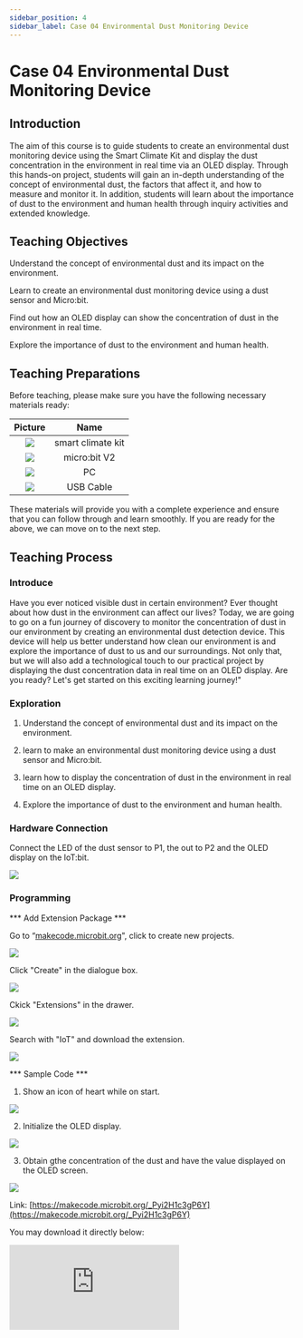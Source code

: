 ```yaml
---
sidebar_position: 4
sidebar_label: Case 04 Environmental Dust Monitoring Device
---
```


# Case 04 Environmental Dust Monitoring Device

## Introduction

The aim of this course is to guide students to create an environmental dust monitoring device using the Smart Climate Kit and display the dust concentration in the environment in real time via an OLED display. Through this hands-on project, students will gain an in-depth understanding of the concept of environmental dust, the factors that affect it, and how to measure and monitor it. In addition, students will learn about the importance of dust to the environment and human health through inquiry activities and extended knowledge.

## Teaching Objectives

Understand the concept of environmental dust and its impact on the environment.

Learn to create an environmental dust monitoring device using a dust sensor and Micro:bit.

Find out how an OLED display can show the concentration of dust in the environment in real time.

Explore the importance of dust to the environment and human health.

## Teaching Preparations

Before teaching, please make sure you have the following necessary materials ready:

| Picture | Name |
| :-: | :-: |
| ![](https://wiki-media-ef.oss-cn-hongkong.aliyuncs.com/i18n/en/docusaurus-plugin-content-docs/current/microbit/interesting-case/microbit-smart-climate-kit/cases-libraries/images/microbit-smart-climate-kit-case-01-02.png) | smart climate kit |
| ![](https://wiki-media-ef.oss-cn-hongkong.aliyuncs.com/i18n/en/docusaurus-plugin-content-docs/current/microbit/interesting-case/microbit-smart-climate-kit/cases-libraries/images/microbit-smart-climate-kit-case-01-03.png) | micro:bit V2 |
| ![](https://wiki-media-ef.oss-cn-hongkong.aliyuncs.com/i18n/en/docusaurus-plugin-content-docs/current/microbit/interesting-case/microbit-smart-climate-kit/cases-libraries/images/microbit-smart-climate-kit-case-01-04.png) | PC |
| ![](https://wiki-media-ef.oss-cn-hongkong.aliyuncs.com/i18n/en/docusaurus-plugin-content-docs/current/microbit/interesting-case/microbit-smart-climate-kit/cases-libraries/images/microbit-smart-climate-kit-case-01-05.png) | USB Cable |

These materials will provide you with a complete experience and ensure that you can follow through and learn smoothly. If you are ready for the above, we can move on to the next step.

## Teaching Process

### Introduce

Have you ever noticed visible dust in certain environment? Ever thought about how dust in the environment can affect our lives? Today, we are going to go on a fun journey of discovery to monitor the concentration of dust in our environment by creating an environmental dust detection device. This device will help us better understand how clean our environment is and explore the importance of dust to us and our surroundings. Not only that, but we will also add a technological touch to our practical project by displaying the dust concentration data in real time on an OLED display. Are you ready? Let's get started on this exciting learning journey!"

### Exploration

1. Understand the concept of environmental dust and its impact on the environment.

2. learn to make an environmental dust monitoring device using a dust sensor and Micro:bit.

3. learn how to display the concentration of dust in the environment in real time on an OLED display.

4. Explore the importance of dust to the environment and human health.

### Hardware Connection

Connect the LED of the dust sensor to P1, the out to P2 and the OLED display on the IoT:bit.

![](https://wiki-media-ef.oss-cn-hongkong.aliyuncs.com/i18n/en/docusaurus-plugin-content-docs/current/microbit/interesting-case/microbit-smart-climate-kit/cases-libraries/images/microbit-smart-climate-kit-case-04-06.png)

### Programming

*** Add Extension Package ***

Go to “[makecode.microbit.org](https://makecode.microbit.org/)", click to create new projects.

![](https://wiki-media-ef.oss-cn-hongkong.aliyuncs.com/i18n/en/docusaurus-plugin-content-docs/current/microbit/interesting-case/microbit-smart-climate-kit/cases-libraries/images/smart-weather-station-kit-add-extension-01.png)

Click "Create" in the dialogue box.

![](https://wiki-media-ef.oss-cn-hongkong.aliyuncs.com/i18n/en/docusaurus-plugin-content-docs/current/microbit/interesting-case/microbit-smart-climate-kit/cases-libraries/images/smart-weather-station-kit-add-extension-02.png)

Ckick "Extensions" in the drawer.

![](https://wiki-media-ef.oss-cn-hongkong.aliyuncs.com/i18n/en/docusaurus-plugin-content-docs/current/microbit/interesting-case/microbit-smart-climate-kit/cases-libraries/images/smart-weather-station-kit-add-extension-03.png)

Search with "IoT" and download the extension.

![](https://wiki-media-ef.oss-cn-hongkong.aliyuncs.com/i18n/en/docusaurus-plugin-content-docs/current/microbit/interesting-case/microbit-smart-climate-kit/cases-libraries/images/smart-weather-station-kit-add-extension-04.png)

*** Sample Code ***

1. Show an icon of heart while on start.

![](https://wiki-media-ef.oss-cn-hongkong.aliyuncs.com/i18n/en/docusaurus-plugin-content-docs/current/microbit/interesting-case/microbit-smart-climate-kit/cases-libraries/images/microbit-smart-climate-kit-case-04-07.png)

2. Initialize the OLED display.

![](https://wiki-media-ef.oss-cn-hongkong.aliyuncs.com/i18n/en/docusaurus-plugin-content-docs/current/microbit/interesting-case/microbit-smart-climate-kit/cases-libraries/images/microbit-smart-climate-kit-case-04-08.png)

3. Obtain gthe concentration of the dust and have the value displayed on the OLED screen.

![](https://wiki-media-ef.oss-cn-hongkong.aliyuncs.com/i18n/en/docusaurus-plugin-content-docs/current/microbit/interesting-case/microbit-smart-climate-kit/cases-libraries/images/microbit-smart-climate-kit-case-04-09.png)


Link: [https://makecode.microbit.org/_Pyi2H1c3gP6Y](https://makecode.microbit.org/_Pyi2H1c3gP6Y)

You may download it directly below:

<div
    style={{
        position: 'relative',
        paddingBottom: '60%',
        overflow: 'hidden',
    }}
>
    <iframe
        src="https://makecode.microbit.org/_Pyi2H1c3gP6Y"
        frameborder="0"
        sandbox="allow-popups allow-forms allow-scripts allow-same-origin"
        style={{
            position: 'absolute',
            width: '100%',
            height: '100%',
        }}
    />
</div>

*** Download Link ***

Connect the micro:bit v2 with your PC via the USB cable.

![](https://wiki-media-ef.oss-cn-hongkong.aliyuncs.com/i18n/en/docusaurus-plugin-content-docs/current/microbit/interesting-case/microbit-smart-climate-kit/cases-libraries/images/connect-microbit.gif)

The PC shall have a disk name called "MICROBIT" after connection.

![](https://wiki-media-ef.oss-cn-hongkong.aliyuncs.com/i18n/en/docusaurus-plugin-content-docs/current/microbit/interesting-case/microbit-smart-climate-kit/cases-libraries/images/microbit-drive.png)

Click![](https://wiki-media-ef.oss-cn-hongkong.aliyuncs.com/i18n/en/docusaurus-plugin-content-docs/current/microbit/interesting-case/microbit-smart-climate-kit/cases-libraries/images/download-01.png) at the left corner, and select `Connect Device`.

![](https://wiki-media-ef.oss-cn-hongkong.aliyuncs.com/i18n/en/docusaurus-plugin-content-docs/current/microbit/interesting-case/microbit-smart-climate-kit/cases-libraries/images/download-02.png)

Click ![](https://wiki-media-ef.oss-cn-hongkong.aliyuncs.com/i18n/en/docusaurus-plugin-content-docs/current/microbit/interesting-case/microbit-smart-climate-kit/cases-libraries/images/download-03.png).

![](https://wiki-media-ef.oss-cn-hongkong.aliyuncs.com/i18n/en/docusaurus-plugin-content-docs/current/microbit/interesting-case/microbit-smart-climate-kit/cases-libraries/images/download-04.png)

Click ![](https://wiki-media-ef.oss-cn-hongkong.aliyuncs.com/i18n/en/docusaurus-plugin-content-docs/current/microbit/interesting-case/microbit-smart-climate-kit/cases-libraries/images/download-05.png).

![](https://wiki-media-ef.oss-cn-hongkong.aliyuncs.com/i18n/en/docusaurus-plugin-content-docs/current/microbit/interesting-case/microbit-smart-climate-kit/cases-libraries/images/download-06.png)


Select `BBC micro:bit CMSIS-DAP`, and then select "connect", now the micro:bit is successfully connected.

![](https://wiki-media-ef.oss-cn-hongkong.aliyuncs.com/i18n/en/docusaurus-plugin-content-docs/current/microbit/interesting-case/microbit-smart-climate-kit/cases-libraries/images/download-07.png)

Click to download the program.

![](https://wiki-media-ef.oss-cn-hongkong.aliyuncs.com/i18n/en/docusaurus-plugin-content-docs/current/microbit/interesting-case/microbit-smart-climate-kit/cases-libraries/images/download-08.png)

### Teamwork and Showcase

Students are divided into small groups and work together to create and programme the case.

Students are encouraged to co-operate, communicate and share their experiences with each other.

Each group will have the opportunity to present the cases they have produced and demonstrate them to the other groups.

*** Expected result: When connected to the power supply, the micro:bit LED first shows the heart icon and then the current dust concentration on the OLED display. ***

![](https://wiki-media-ef.oss-cn-hongkong.aliyuncs.com/docs/microbit/interesting-case/microbit-smart-climate-kit/cases-libraries/images/microbit-smart-climate-kit-04.gif)

### Reflection

Review the course content and remind students what knowledge and skills they have acquired.

Lead students in a discussion about the problems and difficulties they encountered during the production process and how they resolved them.

Guide students to think about the effects of dust on the environment and human health.

Guide students to further research and explore other applications of environmental monitoring devices.

## Extended Knowledge

### Impact of Dust on the Environment and Human Health

Impact of dust on the environment:

Decrease in air quality: Dust may contain tiny particles such as dust, pollen, bacteria, viruses and chemicals. These particles are suspended in the air, degrading air quality and affecting ecological balance and biodiversity.

Soil degradation: Large amounts of dust deposited on the soil surface may lead to a decline in soil quality. Chemicals, heavy metals and other pollutants in dust may seep into the soil, affecting plant growth and soil fertility.

Damage to buildings and equipment: Dust can accumulate on the surfaces of buildings and equipment, forming a layer of dust that gradually damages the appearance and structure of the building. This can cause damage to houses, artefacts and infrastructure, among others.

Human health effects of dust:

Respiratory problems: Tiny particles in dust can be inhaled into the respiratory tract and cause respiratory problems. Prolonged exposure to high levels of dust can lead to symptoms such as coughing, wheezing, shortness of breath and difficulty in breathing. It is particularly sensitive to patients with respiratory conditions such as asthma and allergies.

Cardiovascular health: Certain studies have shown that long-term exposure to high concentrations of dust may be associated with the development and exacerbation of cardiovascular disease. Tiny particulate matter that enters the circulation may trigger an inflammatory response that affects blood vessel function and heart health.

Allergy and asthma: Pollen, bacteria and fungal spores in dust may trigger allergic reactions and asthma attacks. Sensitive individuals may experience sneezing, nasal congestion, itchy skin, eye irritation and other symptoms.

Toxic substance exposure: Certain dusts may contain harmful chemicals and heavy metals, such as lead, mercury, asbestos, and so on. Long-term exposure to these harmful substances may cause damage to the body's internal organs, nervous system and immune system.

Understanding the impact of dust on the environment and human health helps us to take appropriate measures to minimise dust generation and exposure. This includes regular cleaning, well-ventilated environments, wearing masks and avoiding exposure to harmful substances. Also, regular monitoring and assessment of dust concentration in the environment are important measures to protect our health and create a cleaner living environment.
